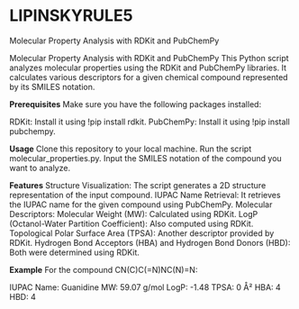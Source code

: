 # LIPINSKYRULE5
Molecular Property Analysis with RDKit and PubChemPy

Molecular Property Analysis with RDKit and PubChemPy
This Python script analyzes molecular properties using the RDKit and PubChemPy libraries. It calculates various descriptors for a given chemical compound represented by its SMILES notation.

**Prerequisites**
Make sure you have the following packages installed:

RDKit: Install it using !pip install rdkit.
PubChemPy: Install it using !pip install pubchempy.

**Usage**
Clone this repository to your local machine.
Run the script molecular_properties.py.
Input the SMILES notation of the compound you want to analyze.

**Features**
Structure Visualization: The script generates a 2D structure representation of the input compound.
IUPAC Name Retrieval: It retrieves the IUPAC name for the given compound using PubChemPy.
Molecular Descriptors:
Molecular Weight (MW): Calculated using RDKit.
LogP (Octanol-Water Partition Coefficient): Also computed using RDKit.
Topological Polar Surface Area (TPSA): Another descriptor provided by RDKit.
Hydrogen Bond Acceptors (HBA) and Hydrogen Bond Donors (HBD): Both were determined using RDKit.

**Example**
For the compound CN(C)C(=N)NC(N)=N:

IUPAC Name: Guanidine
MW: 59.07 g/mol
LogP: -1.48
TPSA: 0 Å²
HBA: 4
HBD: 4
